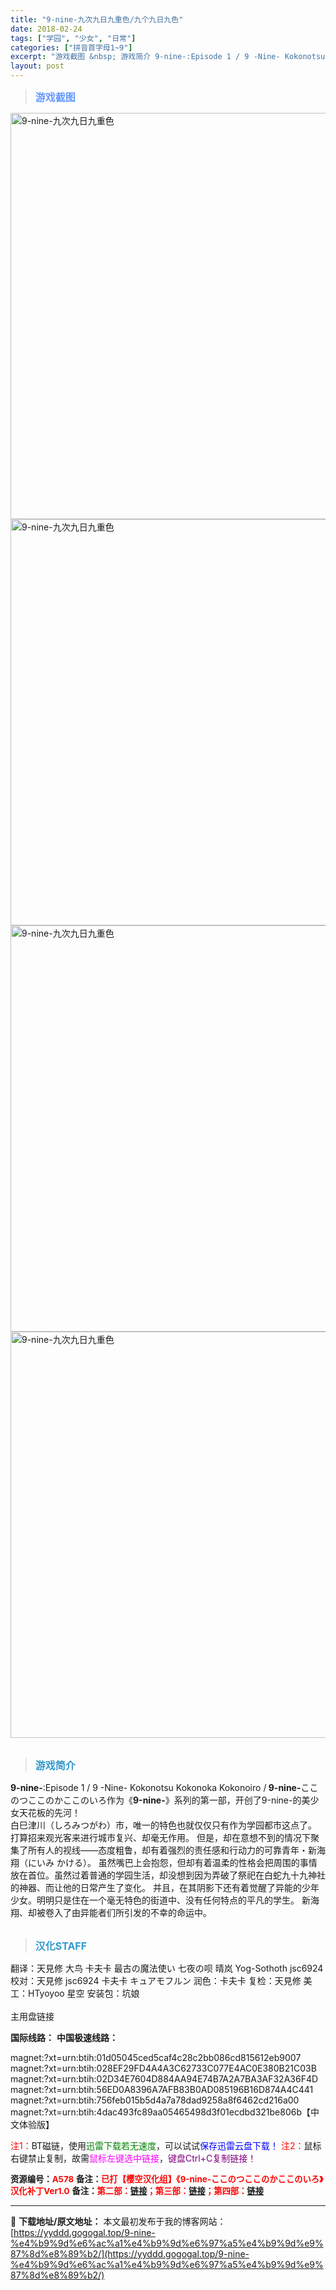```yaml
---
title: "9-nine-九次九日九重色/九个九日九色"
date: 2018-02-24
tags: ["学园", "少女", "日常"]
categories: ["拼音首字母1~9"]
excerpt: "游戏截图 &nbsp; 游戏简介 9-nine-:Episode 1 / 9 -Nine- Kokonotsu Kokonoka Kokonoiro / 9-nine-ここのつここのかここのいろ作为《9-nine-》系列的第一部，开创了9-nine-的美少女天花板的先河！ 白巳津川（しろみつがわ）市&hellip;"
layout: post
---
```


<blockquote><b><span style="font-size: 12pt; color: #6699ff;">游戏截图</span></b></blockquote>
<div><img title="点击放大" src="https://yyddd.gogogal.top/wp-content/uploads/2025/04/20250410_67f7913b0baf6.webp" alt="9-nine-九次九日九重色" width="650" /></div>
<div><img title="点击放大" src="https://yyddd.gogogal.top/wp-content/uploads/2025/04/20250410_67f7913cbd3a6.webp" alt="9-nine-九次九日九重色" width="650" /></div>
<div><img title="点击放大" src="https://yyddd.gogogal.top/wp-content/uploads/2025/04/20250410_67f7913e6763c.webp" alt="9-nine-九次九日九重色" width="650" /></div>
<div><img title="点击放大" src="https://yyddd.gogogal.top/wp-content/uploads/2025/04/20250410_67f791404f24c.webp" alt="9-nine-九次九日九重色" width="650" /></div>
&nbsp;
<blockquote><b><span style="font-size: 12pt; color: #3399cc;">游戏简介</span></b></blockquote>
<div><b>9-nine-</b>:Episode 1 / 9 -Nine- Kokonotsu Kokonoka Kokonoiro /<b> 9-nine-</b>ここのつここのかここのいろ作为《<b>9-nine-</b>》系列的第一部，开创了9-nine-的美少女天花板的先河！</div>
<div>白巳津川（しろみつがわ）市，唯一的特色也就仅仅只有作为学园都市这点了。
打算招来观光客来进行城市复兴、却毫无作用。
但是，却在意想不到的情况下聚集了所有人的视线——态度粗鲁，却有着强烈的责任感和行动力的可靠青年・新海翔（にいみ かける）。
虽然嘴巴上会抱怨，但却有着温柔的性格会把周围的事情放在首位。虽然过着普通的学园生活，却没想到因为弄破了祭祀在白蛇九十九神社的神器、而让他的日常产生了变化。
并且，在其阴影下还有着觉醒了异能的少年少女。明明只是住在一个毫无特色的街道中、没有任何特点的平凡的学生。
新海翔、却被卷入了由异能者们所引发的不幸的命运中。</div>
&nbsp;
<blockquote><b><span style="font-size: 12pt; color: #3399cc;">汉化STAFF</span></b></blockquote>
<div>翻译：天見修 大鸟 卡夫卡 最古の魔法使い 七夜の呗 晴岚 Yog-Sothoth jsc6924
校对：天見修 jsc6924 卡夫卡 キュアモフルン
润色：卡夫卡
复检：天見修
美工：HTyoyoo 星空
安装包：坑娘</div>
&nbsp;
<div class="panel panel-primary">
<div class="panel-heading">主用盘链接</div>
<div class="panel-body">

<b>国际线路：</b>
<b>中国极速线路：</b>

<!--wechatfans start-->
magnet:?xt=urn:btih:01d05045ced5caf4c28c2bb086cd815612eb9007
magnet:?xt=urn:btih:028EF29FD4A4A3C62733C077E4AC0E380B21C03B
magnet:?xt=urn:btih:02D34E7604D884AA94E74B7A2A7BA3AF32A36F4D
magnet:?xt=urn:btih:56ED0A8396A7AFB83B0AD085196B16D874A4C441
magnet:?xt=urn:btih:756feb015b5d4a7a78dad9258a8f6462cd216a00
magnet:?xt=urn:btih:4dac493fc89aa05465498d3f01ecdbd321be806b【中文体验版】
<!--wechatfans end-->
<span style="color: #ff0000;">注1：</span>BT磁链，使用<span style="color: #008000;">迅雷下载若无速度</span>，可以试试<span style="color: #0000ff;">保存迅雷云盘下载！</span>
<span style="color: #ff0000;">注2：</span>鼠标右键禁止复制，故需<span style="color: #ff00ff;">鼠标左键选中链接</span>，<span style="color: #800080;">键盘Ctrl+C复制链接！</span>

</div>
<div class="panel-footer"><b><span style="font-size: 10pt;">资源编号：<span style="color: #ff0000;">A578</span></span></b>
<b><span style="font-size: 10pt;">备注：<span style="color: #ff0000;">已打【樱空汉化组】《9-nine-ここのつここのかここのいろ》汉化补丁Ver1.0</span></span></b>
<b><span style="font-size: 10pt;">备注：<span style="color: #ff0000;">第二部：<a href="https://yyddd.gogogal.top/9-nine-%e5%a4%a9%e8%89%b2%e5%a4%a9%e6%ad%8c%e5%a4%a9%e7%b1%81%e9%9f%b3/" target="_blank" rel="noopener">链接</a>；第三部：<a href="https://yyddd.gogogal.top/9-nine-%e6%98%a5%e8%89%b2%e6%98%a5%e6%81%8b%e6%98%a5%e7%86%99%e9%a3%8e/" target="_blank" rel="noopener">链接</a>；第四部：<a href="https://yyddd.gogogal.top/9-nine-%e9%9b%aa%e8%89%b2%e9%9b%aa%e8%8a%b1%e9%9b%aa%e4%bd%99%e7%97%95/" target="_blank" rel="noopener">链接</a></span></span></b></div>
</div>

---
📖 **下载地址/原文地址：** 本文最初发布于我的博客网站：[https://yyddd.gogogal.top/9-nine-%e4%b9%9d%e6%ac%a1%e4%b9%9d%e6%97%a5%e4%b9%9d%e9%87%8d%e8%89%b2/](https://yyddd.gogogal.top/9-nine-%e4%b9%9d%e6%ac%a1%e4%b9%9d%e6%97%a5%e4%b9%9d%e9%87%8d%e8%89%b2/)
